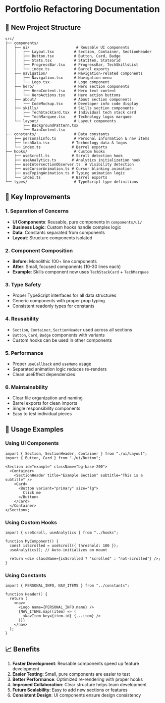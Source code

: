 # Portfolio Refactoring Documentation

## 📁 New Project Structure

```
src/
├── components/
│   ├── ui/                     # Reusable UI components
│   │   ├── Layout.tsx         # Section, Container, SectionHeader
│   │   ├── Button.tsx         # Button, Card, Badge
│   │   ├── Stats.tsx          # StatItem, StatsGrid
│   │   ├── ProgressBar.tsx    # ProgressBar, TechSkillsList
│   │   └── index.ts           # Barrel exports
│   ├── navigation/            # Navigation-related components
│   │   ├── Navigation.tsx     # Navigation menu
│   │   └── Logo.tsx           # Logo component
│   ├── hero/                  # Hero section components
│   │   ├── HeroContent.tsx    # Hero text content
│   │   └── HeroActions.tsx    # Hero action buttons
│   ├── about/                 # About section components
│   │   └── CodeMockup.tsx     # Developer info code display
│   ├── skills/                # Skills section components
│   │   ├── TechStackCard.tsx  # Individual tech stack card
│   │   └── TechMarquee.tsx    # Technology logos marquee
│   └── layout/                # Layout components
│       ├── BackgroundPattern.tsx
│       └── MainContent.tsx
├── constants/                 # Data constants
│   ├── personalInfo.ts        # Personal information & nav items
│   ├── techData.tsx          # Technology data & logos
│   └── index.ts              # Barrel exports
├── hooks/                     # Custom hooks
│   ├── useScroll.ts          # Scroll detection hook
│   ├── useAnalytics.ts       # Analytics initialization hook
│   ├── useIntersectionObserver.ts  # Visibility detection
│   ├── useCursorAnimation.ts # Cursor blinking animation
│   ├── useTypingAnimation.ts # Typing animation logic
│   └── index.ts              # Barrel exports
└── types/                     # TypeScript type definitions
```

## 🎯 Key Improvements

### 1. **Separation of Concerns**

- **UI Components**: Reusable, pure components in `components/ui/`
- **Business Logic**: Custom hooks handle complex logic
- **Data**: Constants separated from components
- **Layout**: Structure components isolated

### 2. **Component Composition**

- **Before**: Monolithic 100+ line components
- **After**: Small, focused components (10-30 lines each)
- **Example**: Skills component now uses `TechStackCard` + `TechMarquee`

### 3. **Type Safety**

- Proper TypeScript interfaces for all data structures
- Generic components with proper prop typing
- Consistent readonly types for constants

### 4. **Reusability**

- `Section`, `Container`, `SectionHeader` used across all sections
- `Button`, `Card`, `Badge` components with variants
- Custom hooks can be used in other components

### 5. **Performance**

- Proper `useCallback` and `useMemo` usage
- Separated animation logic reduces re-renders
- Clean useEffect dependencies

### 6. **Maintainability**

- Clear file organization and naming
- Barrel exports for clean imports
- Single responsibility components
- Easy to test individual pieces

## 🔧 Usage Examples

### Using UI Components

```tsx
import { Section, SectionHeader, Container } from "./ui/Layout";
import { Button, Card } from "./ui/Button";

<Section id="example" className="bg-base-200">
  <Container>
    <SectionHeader title="Example Section" subtitle="This is a subtitle" />
    <Card>
      <Button variant="primary" size="lg">
        Click me
      </Button>
    </Card>
  </Container>
</Section>;
```

### Using Custom Hooks

```tsx
import { useScroll, useAnalytics } from "../hooks";

function MyComponent() {
  const isScrolled = useScroll({ threshold: 100 });
  useAnalytics(); // Auto-initializes on mount

  return <div className={isScrolled ? "scrolled" : "not-scrolled"} />;
}
```

### Using Constants

```tsx
import { PERSONAL_INFO, NAV_ITEMS } from "../constants";

function Header() {
  return (
    <nav>
      <Logo name={PERSONAL_INFO.name} />
      {NAV_ITEMS.map((item) => (
        <NavItem key={item.id} {...item} />
      ))}
    </nav>
  );
}
```

## 📈 Benefits

1. **Faster Development**: Reusable components speed up feature development
2. **Easier Testing**: Small, pure components are easier to test
3. **Better Performance**: Optimized re-rendering with proper hooks
4. **Improved Collaboration**: Clear structure helps team development
5. **Future Scalability**: Easy to add new sections or features
6. **Consistent Design**: UI components ensure design consistency

